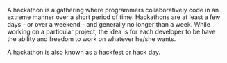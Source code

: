 A hackathon is a gathering where programmers collaboratively code in an extreme manner over a short period of time. Hackathons are at least a few days - or over a weekend - and generally no longer than a week. While working on a particular project, the idea is for each developer to be have the ability and freedom to work on whatever he/she wants.

A hackathon is also known as a hackfest or hack day.
